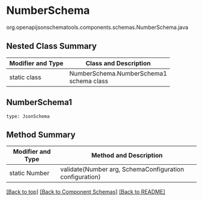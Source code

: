 # NumberSchema
org.openapijsonschematools.components.schemas.NumberSchema.java

## Nested Class Summary
| Modifier and Type | Class and Description |
| ----------------- | ---------------------- |
| static class | NumberSchema.NumberSchema1<br> schema class |

## NumberSchema1
```
type: JsonSchema
```

## Method Summary
| Modifier and Type | Method and Description |
| ----------------- | ---------------------- |
| static Number | validate(Number arg, SchemaConfiguration configuration) |

[[Back to top]](#top) [[Back to Component Schemas]](../../../README.md#Component-Schemas) [[Back to README]](../../../README.md)
